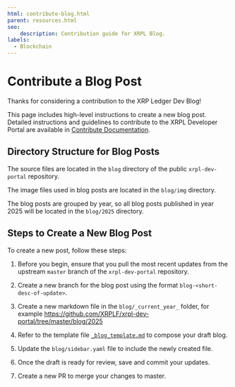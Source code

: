 ```yaml
---
html: contribute-blog.html
parent: resources.html
seo:
    description: Contribution guide for XRPL Blog.
labels:
  - Blockchain
---
```

# Contribute a Blog Post

Thanks for considering a contribution to the XRP Ledger Dev Blog!

This page includes high-level instructions to create a new blog post. Detailed instructions and guidelines to contribute to the XRPL Developer Portal are available in [Contribute Documentation](../contribute-documentation/index.md).

## Directory Structure for Blog Posts

The source files are located in the `blog` directory of the public `xrpl-dev-portal` repository. 

The image files used in blog posts are located in the `blog/img` directory.

The blog posts are grouped by year, so all blog posts published in year 2025 will be located in the `blog/2025` directory. 

## Steps to Create a New Blog Post

To create a new post, follow these steps:

1. Before you begin, ensure that you pull the most recent updates from the upstream `master` branch of the `xrpl-dev-portal` repository.

2. Create a new branch for the blog post using the format `blog-<short-desc-of-update>`.

3. Create a new markdown file in the `blog/_current_year_` folder, for example https://github.com/XRPLF/xrpl-dev-portal/tree/master/blog/2025

4. Refer to the template file [`_blog_template.md`](https://github.com/XRPLF/xrpl-dev-portal/tree/master/resources/contribute-blog/_blog-template.md) to compose your draft blog. 

5. Update the `blog/sidebar.yaml` file to include the newly created file.

6. Once the draft is ready for review, save and commit your updates.

7. Create a new PR to merge your changes to master. 
